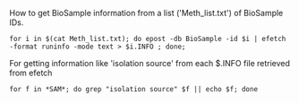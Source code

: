How to get BioSample information from a list ('Meth_list.txt') of BioSample IDs.
```
for i in $(cat Meth_list.txt); do epost -db BioSample -id $i | efetch -format runinfo -mode text > $i.INFO ; done;
```
For getting information like 'isolation source' from each $.INFO file retrieved from efetch
```
for f in *SAM*; do grep "isolation source" $f || echo $f; done
```
